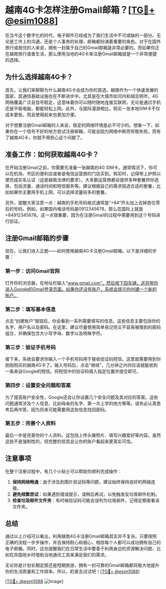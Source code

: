 # 越南4G卡怎样注册Gmail邮箱？[[TG💪+ @esim1088](https://t.me/s/esim1088)]

在当今这个数字化的时代，电子邮件已经成为了我们生活中不可或缺的一部分。无论是工作上的沟通，还是个人事务的处理，邮箱都扮演着重要的角色。对于在国外旅行或居住的人来说，拥有一封属于自己的Gmail邮箱是非常必要的。而如果你正在越南旅行或者生活，那么使用当地的4G卡来注册Gmail邮箱就是一个非常便捷的选择。

## 为什么选择越南4G卡？

首先，让我们来聊聊为什么越南4G卡会成为你的首选。越南作为一个快速发展的国家，其通信基础设施也在不断进步中。尤其是在大城市如河内和胡志明市，4G网络覆盖广泛且信号稳定，这意味着你可以随时随地连接互联网，无论是通过手机还是平板电脑，都能轻松上网。此外，与国际漫游相比，购买一张本地SIM卡不仅成本更低，而且使用起来也更加方便。

对于想要注册Gmail邮箱的人来说，稳定的网络环境是必不可少的。想象一下，如果你在一个信号不好的地方尝试注册邮箱，可能会因为网络中断而导致失败。而有了越南4G卡，你就不用担心这个问题了。

## 准备工作：如何获取越南4G卡？

在开始注册Gmail之前，你需要先准备一张越南的4G SIM卡。通常情况下，你可以在机场、市区的便利店或者是电信运营商的门店买到。购买时，记得带上护照以便完成实名认证（这是越南法律的要求）。大多数运营商都会提供多种套餐供你选择，包括流量、通话时间和短信服务等。建议根据自己的需求挑选合适的套餐，比如如果你主要用手机上网，可以选择流量较多的套餐。

另外，提醒大家注意一点：越南的手机号码格式通常是“+84”开头加上去掉首位零后的号码。例如，如果国内电话号码是0912345678，那么在国际上就是+84912345678。这一点很重要，因为在注册Gmail的过程中需要用到这个号码进行验证。

## 注册Gmail邮箱的步骤

现在，让我们进入正题——如何使用越南4G卡注册Gmail邮箱。以下是详细的步骤：

### 第一步：访问Gmail官网

打开你的浏览器，在地址栏输入“www.gmail.com”，然后按下回车键。这将带你进入Google的Gmail登录页面。如果你还没有账户，系统会提示你创建一个新的账户。

### 第二步：填写基本信息

点击“创建账户”按钮后，你会看到一系列需要填写的信息。这些信息主要包括你的名字、用户名以及密码。在这里，建议尽量使用简单易记但又不容易被猜到的密码组合，并确保包含大小写字母、数字以及特殊字符。

### 第三步：验证手机号码

接下来，系统会要求你输入一个手机号码用于接收验证码短信。这里就需要用到你刚刚购买的越南4G卡了。输入号码后，点击“继续”，几分钟之内你应该就能收到一条来自Google的短信。将短信中的验证码填入指定位置并提交即可。

### 第四步：设置安全问题和答案

为了提高账户安全性，Google还会让你设置几个安全问题及其对应的答案。这些问题通常涉及个人信息，比如母亲的名字、第一次上学的地方等等。请务必认真思考后再作答，因为将来可能需要用这些信息找回密码。

### 第五步：完善个人资料

最后一步是完善你的个人资料。这包括上传头像照片、填写兴趣爱好等内容。虽然这些不是强制性的，但完整的信息会让你的账户看起来更真实可信。

## 注意事项

在整个注册过程中，有几个小贴士可以帮助你顺利完成操作：

1. **保持网络畅通**：由于涉及到图片验证码等问题，建议始终保持良好的网络连接。
2. **避免频繁尝试**：如果遇到错误提示，请稍后再试，以免触发反垃圾邮件机制。
3. **检查垃圾邮件文件夹**：有时候验证码可能会误判为垃圾邮件，记得定期查看该文件夹。

## 总结

通过以上介绍可以看出，利用越南4G卡注册Gmail邮箱其实并不复杂。只要按照正确的流程一步步操作，并且保持耐心和细心，相信每个人都可以成功拥有自己的电子邮箱。同时，这也提醒我们在日常生活中要善于利用身边的资源解决问题，比如在异国他乡时借助当地通讯工具来满足我们的需求。

无论你是计划长期定居还是短期旅游，拥有一封可靠的Gmail邮箱都将极大地提升你的生活质量和工作效率。所以，赶紧去试试吧！[[TG💪+ @esim1088](https://t.me/s/esim1088)]

[[TG💪+ @esim1088](https://t.me/s/esim1088) ![Image](https://i.postimg.cc/4NQfJmqS/Snipaste-2025-05-13-00-14-12.png)]